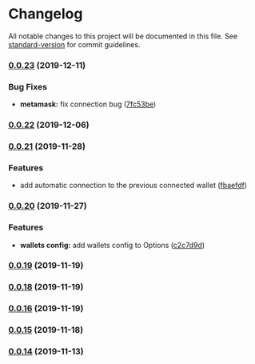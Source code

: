 # Changelog

All notable changes to this project will be documented in this file. See [standard-version](https://github.com/conventional-changelog/standard-version) for commit guidelines.

### [0.0.23](https://github.com/akropolisio/web3-wallets-kit/compare/v0.0.22...v0.0.23) (2019-12-11)


### Bug Fixes

* **metamask:** fix connection bug ([7fc53be](https://github.com/akropolisio/web3-wallets-kit/commit/7fc53bed95c1a61ca7b8a1cdba17a1cf416da87e))

### [0.0.22](https://github.com/akropolisio/web3-wallets-kit/compare/v0.0.21...v0.0.22) (2019-12-06)

### [0.0.21](https://github.com/akropolisio/web3-wallets-kit/compare/v0.0.20...v0.0.21) (2019-11-28)


### Features

* add automatic connection to the previous connected wallet ([fbaefdf](https://github.com/akropolisio/web3-wallets-kit/commit/fbaefdf35d411f31f3bc18cccd63345510f0de06))

### [0.0.20](https://github.com/akropolisio/web3-wallets-kit/compare/v0.0.19...v0.0.20) (2019-11-27)


### Features

* **wallets config:** add wallets config to Options ([c2c7d9d](https://github.com/akropolisio/web3-wallets-kit/commit/c2c7d9d1753baa1361ef107b123a035a29c4c46a))

### [0.0.19](https://github.com/akropolisio/web3-wallets-kit/compare/v0.0.18...v0.0.19) (2019-11-19)

### [0.0.18](https://github.com/akropolisio/web3-wallets-kit/compare/v0.0.16...v0.0.18) (2019-11-19)

### [0.0.16](https://github.com/akropolisio/web3-wallets-kit/compare/v0.0.15...v0.0.16) (2019-11-19)

### [0.0.15](https://github.com/akropolisio/web3-wallets-kit/compare/v0.0.14...v0.0.15) (2019-11-18)

### [0.0.14](https://github.com/akropolisio/web3-wallets-kit/tree/b64bc1eb32b97c3c0ae82cc5c51713d1b93b3941) (2019-11-13)
